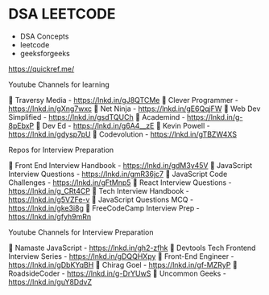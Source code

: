 # DSA LEETCODE
- DSA Concepts
- leetcode
- geeksforgeeks

https://quickref.me/

Youtube Channels for learning

🎥 Traversy Media - https://lnkd.in/gJ8QTCMe
🎥 Clever Programmer - https://lnkd.in/gXng7wxc
🎥 Net Ninja - https://lnkd.in/gE6QqjFW
🎥 Web Dev Simplified - https://lnkd.in/gsdTQUCh
🎥 Academind - https://lnkd.in/g-8pEbxP
🎥 Dev Ed - https://lnkd.in/g6A4__zE
🎥 Kevin Powell - https://lnkd.in/gdysp7pU
🎥 Codevolution - https://lnkd.in/gTBZW4XS

Repos for Interview Preparation

📁 Front End Interview Handbook - https://lnkd.in/gdM3y45V
📁 JavaScript Interview Questions - https://lnkd.in/gmR36jc7
📁 JavaScript Code Challenges - https://lnkd.in/gFtMnp5
📁 React Interview Questions - https://lnkd.in/g_CRt4CP
📁 Tech Interview Handbook - https://lnkd.in/g5VZFe-v
📁 JavaScript Questions MCQ - https://lnkd.in/gke3i8g
📁 FreeCodeCamp Interview Prep - https://lnkd.in/gfyh9mRn


Youtube Channels for Interview Preparation

🎥 Namaste JavaScript - https://lnkd.in/gh2-zfhk
🎥 Devtools Tech Frontend Interview Series - https://lnkd.in/gDQQHXpy
🎥 Front-End Engineer - https://lnkd.in/gDbKYqBH
🎥 Chirag Goel - https://lnkd.in/gf-MZRyP
🎥 RoadsideCoder - https://lnkd.in/g-DrYUwS
🎥 Uncommon Geeks - https://lnkd.in/guY8DdvZ
